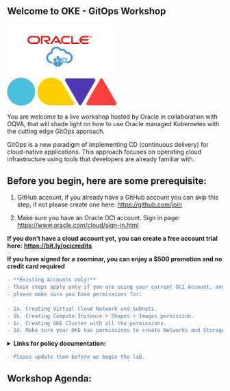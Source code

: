 

## Welcome to OKE - GitOps Workshop ##
<a target="_blank" href="http://oqva.io">
<img src="https://github.com/deton57/OKE-GitOps/blob/main/pics/oracle-oke.PNG" width="256"/>
</a>
<a target="_blank" href="http://cloud.oracle.com">
<img src="https://github.com/deton57/OKE-GitOps/blob/main/pics/OQVA-Logo-new.png"width="256"/> 
</a>


You are welcome to a live workshop hosted by Oracle in collaboration with OQVA, that will shade light on how to use Oracle managed Kubernetes with the cutting edge GitOps approach.

GitOps is a new paradigm of implementing CD (continuous delivery) for cloud-native applications. This approach focuses on operating cloud infrastructure using tools that developers are already familiar with.



## Before you begin, here are some prerequisite: ##


1. GitHub account, if you already have a GitHub account you can skip this step,
if not please create one here: https://github.com/join

2. Make sure you have an Oracle OCI account.
Sign in page: https://www.oracle.com/cloud/sign-in.html

**If you don't have a cloud account yet,**
**you can create a free account trial here:** 
**https://bit.ly/ocicredits**

**If you have signed for a zoominar,
you can enjoy a $500 promotion and no credit card required** 

```diff 
- **Existing Accounts only!** 
- These steps apply only if you are using your current OCI Account, and you are not under root compartment
- please make sure you have permissions for:

- 1a. Creating Virtual Cloud Network and Subnets.
- 1b. Creating Compute Instance + Shapes + Images permission.
- 1c. Creating OKE Cluster with all the permissions.
- 1d. Make sure your OKE has permissions to create Networks and Storage.
```
<details><summary><b>Links for policy documentation:</b></summary>
<p>
  
  [Link for Common policies](https://docs.cloud.oracle.com/en-us/iaas/Content/Identity/Concepts/commonpolicies.htm)
  
  [Link for OKE Policies](https://docs.cloud.oracle.com/en-us/iaas/Content/ContEng/Concepts/contengpolicyconfig.htm)
</p></details>

```diff
- Please update them before we begin the lab.
```

## Workshop Agenda: ## 
